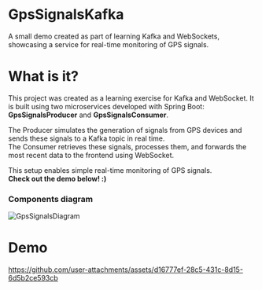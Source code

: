 # GpsSignalsKafka
A small demo created as part of learning Kafka and WebSockets, showcasing a service for real-time monitoring of GPS signals.

# What is it?
This project was created as a learning exercise for Kafka and WebSocket. It is built using two microservices developed with Spring Boot: **GpsSignalsProducer** and **GpsSignalsConsumer**.

The Producer simulates the generation of signals from GPS devices and sends these signals to a Kafka topic in real time. \
The Consumer retrieves these signals, processes them, and forwards the most recent data to the frontend using WebSocket. 

This setup enables simple real-time monitoring of GPS signals. \
**Check out the demo below! :)**

### Components diagram
![GpsSignalsDiagram](https://github.com/user-attachments/assets/33dab96b-045b-41d5-b94a-4f892a417874)


# Demo
https://github.com/user-attachments/assets/d16777ef-28c5-431c-8d15-6d5b2ce593cb


